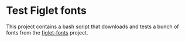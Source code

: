 # Test Figlet fonts

This project contains a bash script that downloads and tests a bunch of fonts from the [figlet-fonts](https://github.com/xero/figlet-fonts) project.
